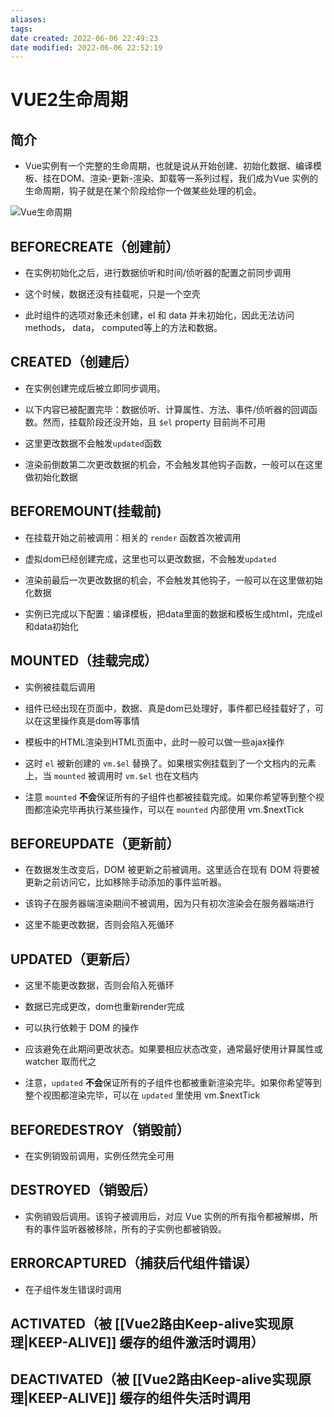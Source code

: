```yaml
---
aliases: 
tags: 
date created: 2022-06-06 22:49:23
date modified: 2022-06-06 22:52:19
---
```


# VUE2生命周期

## 简介

  

- Vue实例有一个完整的生命周期，也就是说从开始创建、初始化数据、编译模板、挂在DOM、渲染-更新-渲染、卸载等一系列过程，我们成为Vue 实例的生命周期，钩子就是在某个阶段给你一个做某些处理的机会。

  

![Vue生命周期](https://picbed.fourteen.top/20210830_003514.png)

  

## BEFORECREATE（创建前）

  

- 在实例初始化之后，进行数据侦听和时间/侦听器的配置之前同步调用

- 这个时候，数据还没有挂载呢，只是一个空壳

- 此时组件的选项对象还未创建，el 和 data 并未初始化，因此无法访问methods， data， computed等上的方法和数据。

  

## CREATED（创建后）

  

- 在实例创建完成后被立即同步调用。

- 以下内容已被配置完毕：数据侦听、计算属性、方法、事件/侦听器的回调函数。然而，挂载阶段还没开始，且 `$el` property 目前尚不可用

- 这里更改数据不会触发`updated`函数

- 渲染前倒数第二次更改数据的机会，不会触发其他钩子函数，一般可以在这里做初始化数据

  

## BEFOREMOUNT(挂载前)

  

- 在挂载开始之前被调用：相关的 `render` 函数首次被调用

- 虚拟dom已经创建完成，这里也可以更改数据，不会触发`updated`

- 渲染前最后一次更改数据的机会，不会触发其他钩子，一般可以在这里做初始化数据

- 实例已完成以下配置：编译模板，把data里面的数据和模板生成html，完成el和data初始化

  

## MOUNTED（挂载完成）

  

- 实例被挂载后调用

  

- 组件已经出现在页面中，数据、真是dom已处理好，事件都已经挂载好了，可以在这里操作真是dom等事情

  

- 模板中的HTML渲染到HTML页面中，此时一般可以做一些ajax操作

  

- 这时 `el` 被新创建的 `vm.$el` 替换了。如果根实例挂载到了一个文档内的元素上，当 `mounted` 被调用时 `vm.$el` 也在文档内

  

- 注意 `mounted` **不会**保证所有的子组件也都被挂载完成。如果你希望等到整个视图都渲染完毕再执行某些操作，可以在 `mounted` 内部使用 vm.$nextTick

  

## BEFOREUPDATE（更新前）

  

- 在数据发生改变后，DOM 被更新之前被调用。这里适合在现有 DOM 将要被更新之前访问它，比如移除手动添加的事件监听器。

- 该钩子在服务器端渲染期间不被调用，因为只有初次渲染会在服务器端进行

- 这里不能更改数据，否则会陷入死循环

  

## UPDATED（更新后）

  

- 这里不能更改数据，否则会陷入死循环

- 数据已完成更改，dom也重新render完成

- 可以执行依赖于 DOM 的操作

- 应该避免在此期间更改状态。如果要相应状态改变，通常最好使用计算属性或 watcher 取而代之

- 注意，`updated` **不会**保证所有的子组件也都被重新渲染完毕。如果你希望等到整个视图都渲染完毕，可以在 `updated` 里使用 vm.$nextTick

  

## BEFOREDESTROY（销毁前）

  

- 在实例销毁前调用，实例任然完全可用

  

## DESTROYED（销毁后）

  

- 实例销毁后调用。该钩子被调用后，对应 Vue 实例的所有指令都被解绑，所有的事件监听器被移除，所有的子实例也都被销毁。

  

## ERRORCAPTURED（捕获后代组件错误）

  

- 在子组件发生错误时调用

  

## ACTIVATED（被 [[Vue2路由Keep-alive实现原理|KEEP-ALIVE]] 缓存的组件激活时调用）

  

## DEACTIVATED（被 [[Vue2路由Keep-alive实现原理|KEEP-ALIVE]] 缓存的组件失活时调用

